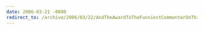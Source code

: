 ```yaml
---
date: 2006-03-21 -0800
redirect_to: /archive/2006/03/22/AndTheAwardToTheFunniestCommenterOnThisBlogGoesTo.aspx/
---
```

